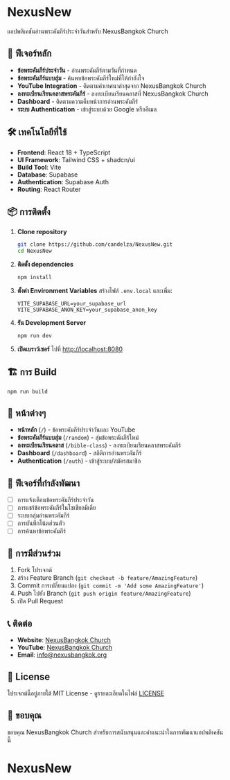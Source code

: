 # NexusNew

แอปพลิเคชันอ่านพระคัมภีร์ประจำวันสำหรับ NexusBangkok Church

## 🚀 ฟีเจอร์หลัก

- **ข้อพระคัมภีร์ประจำวัน** - อ่านพระคัมภีร์ตามวันที่กำหนด
- **ข้อพระคัมภีร์แบบสุ่ม** - ค้นพบข้อพระคัมภีร์ใหม่ที่ให้กำลังใจ
- **YouTube Integration** - ติดตามคำเทศนาล่าสุดจาก NexusBangkok Church
- **ลงทะเบียนเรียนคลาสพระคัมภีร์** - ลงทะเบียนเรียนคลาสที่ NexusBangkok Church
- **Dashboard** - ติดตามความคืบหน้าการอ่านพระคัมภีร์
- **ระบบ Authentication** - เข้าสู่ระบบด้วย Google หรืออีเมล

## 🛠️ เทคโนโลยีที่ใช้

- **Frontend**: React 18 + TypeScript
- **UI Framework**: Tailwind CSS + shadcn/ui
- **Build Tool**: Vite
- **Database**: Supabase
- **Authentication**: Supabase Auth
- **Routing**: React Router

## 📦 การติดตั้ง

1. **Clone repository**
   ```bash
   git clone https://github.com/candelza/NexusNew.git
   cd NexusNew
   ```

2. **ติดตั้ง dependencies**
   ```bash
   npm install
   ```

3. **ตั้งค่า Environment Variables**
   สร้างไฟล์ `.env.local` และเพิ่ม:
   ```env
   VITE_SUPABASE_URL=your_supabase_url
   VITE_SUPABASE_ANON_KEY=your_supabase_anon_key
   ```

4. **รัน Development Server**
   ```bash
   npm run dev
   ```

5. **เปิดเบราว์เซอร์**
   ไปที่ [http://localhost:8080](http://localhost:8080)

## 🏗️ การ Build

```bash
npm run build
```

## 📱 หน้าต่างๆ

- **หน้าหลัก** (`/`) - ข้อพระคัมภีร์ประจำวันและ YouTube
- **ข้อพระคัมภีร์แบบสุ่ม** (`/random`) - สุ่มข้อพระคัมภีร์ใหม่
- **ลงทะเบียนเรียนคลาส** (`/bible-class`) - ลงทะเบียนเรียนคลาสพระคัมภีร์
- **Dashboard** (`/dashboard`) - สถิติการอ่านพระคัมภีร์
- **Authentication** (`/auth`) - เข้าสู่ระบบ/สมัครสมาชิก

## 🎯 ฟีเจอร์ที่กำลังพัฒนา

- [ ] การแจ้งเตือนข้อพระคัมภีร์ประจำวัน
- [ ] การแชร์ข้อพระคัมภีร์ในโซเชียลมีเดีย
- [ ] ระบบกลุ่มอ่านพระคัมภีร์
- [ ] การบันทึกโน้ตส่วนตัว
- [ ] การค้นหาข้อพระคัมภีร์

## 🤝 การมีส่วนร่วม

1. Fork โปรเจกต์
2. สร้าง Feature Branch (`git checkout -b feature/AmazingFeature`)
3. Commit การเปลี่ยนแปลง (`git commit -m 'Add some AmazingFeature'`)
4. Push ไปยัง Branch (`git push origin feature/AmazingFeature`)
5. เปิด Pull Request

## 📞 ติดต่อ

- **Website**: [NexusBangkok Church](https://www.facebook.com/NexusBangkok)
- **YouTube**: [NexusBangkok Church](https://www.youtube.com/@nexusfellowship)
- **Email**: info@nexusbangkok.org

## 📄 License

โปรเจกต์นี้อยู่ภายใต้ MIT License - ดูรายละเอียดในไฟล์ [LICENSE](LICENSE)

## 🙏 ขอบคุณ

ขอบคุณ NexusBangkok Church สำหรับการสนับสนุนและคำแนะนำในการพัฒนาแอปพลิเคชันนี้
# NexusNew
